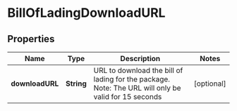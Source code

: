 
# BillOfLadingDownloadURL

## Properties
Name | Type | Description | Notes
------------ | ------------- | ------------- | -------------
**downloadURL** | **String** | URL to download the bill of lading for the package. Note: The URL will only be valid for 15 seconds |  [optional]



